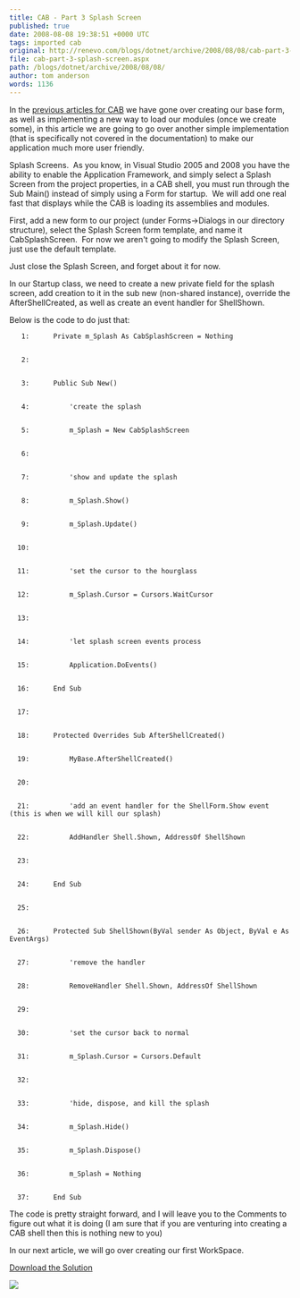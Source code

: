 ```yaml
---
title: CAB - Part 3 Splash Screen
published: true
date: 2008-08-08 19:38:51 +0000 UTC
tags: imported cab
original: http://renevo.com/blogs/dotnet/archive/2008/08/08/cab-part-3-splash-screen.aspx
file: cab-part-3-splash-screen.aspx
path: /blogs/dotnet/archive/2008/08/08/
author: tom anderson
words: 1136
---
```

In the [previous articles for CAB][1] we have gone over creating our base form, as well as implementing a new way to load our modules (once we create some), in this article we are going to go over another simple implementation (that is specifically not covered in the documentation) to make our application much more user friendly.

Splash Screens.  As you know, in Visual Studio 2005 and 2008 you have the ability to enable the Application Framework, and simply select a Splash Screen from the project properties, in a CAB shell, you must run through the Sub Main() instead of simply using a Form for startup.  We will add one real fast that displays while the CAB is loading its assemblies and modules.

First, add a new form to our project (under Forms->Dialogs in our directory structure), select the Splash Screen form template, and name it CabSplashScreen.  For now we aren't going to modify the Splash Screen, just use the default template.

Just close the Splash Screen, and forget about it for now.

In our Startup class, we need to create a new private field for the splash screen, add creation to it in the sub new (non-shared instance), override the AfterShellCreated, as well as create an event handler for ShellShown.

Below is the code to do just that:
    
    
       1:      Private m_Splash As CabSplashScreen = Nothing
    
    
       2:   
    
    
       3:      Public Sub New()
    
    
       4:          'create the splash
    
    
       5:          m_Splash = New CabSplashScreen
    
    
       6:   
    
    
       7:          'show and update the splash
    
    
       8:          m_Splash.Show()
    
    
       9:          m_Splash.Update()
    
    
      10:   
    
    
      11:          'set the cursor to the hourglass
    
    
      12:          m_Splash.Cursor = Cursors.WaitCursor
    
    
      13:   
    
    
      14:          'let splash screen events process
    
    
      15:          Application.DoEvents()
    
    
      16:      End Sub
    
    
      17:   
    
    
      18:      Protected Overrides Sub AfterShellCreated()
    
    
      19:          MyBase.AfterShellCreated()
    
    
      20:   
    
    
      21:          'add an event handler for the ShellForm.Show event (this is when we will kill our splash)
    
    
      22:          AddHandler Shell.Shown, AddressOf ShellShown
    
    
      23:   
    
    
      24:      End Sub
    
    
      25:   
    
    
      26:      Protected Sub ShellShown(ByVal sender As Object, ByVal e As EventArgs)
    
    
      27:          'remove the handler
    
    
      28:          RemoveHandler Shell.Shown, AddressOf ShellShown
    
    
      29:   
    
    
      30:          'set the cursor back to normal
    
    
      31:          m_Splash.Cursor = Cursors.Default
    
    
      32:   
    
    
      33:          'hide, dispose, and kill the splash 
    
    
      34:          m_Splash.Hide()
    
    
      35:          m_Splash.Dispose()
    
    
      36:          m_Splash = Nothing
    
    
      37:      End Sub

The code is pretty straight forward, and I will leave you to the Comments to figure out what it is doing (I am sure that if you are venturing into creating a CAB shell then this is nothing new to you)

In our next article, we will go over creating our first WorkSpace.

[Download the Solution][2]

![][3]

[1]: http://www.renevo.com/blogs/dotnet/archive/tags/CAB/default.aspx
[2]: http://www.renevo.com/files/folders/articles_vbnet/entry1988.aspx
[3]: http://renevo.com/aggbug.aspx?PostID=1989

